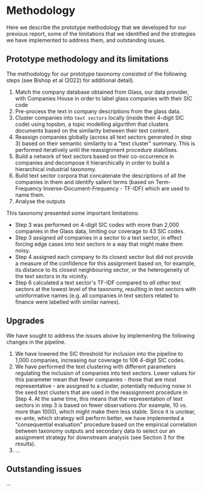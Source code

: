 # Methodology

Here we describe the prototype methodology that we developed for our previous report, some of the limitations that we identified and the strategies we have implemented to address them, and outstanding issues.

## Prototype methodology and its limitations

The methodology for our prototype taxonomy consisted of the following steps (see Bishop et al (2022) for additional detail).

1. Match the company database obtained from Glass, our data provider, with Companies House in order to label glass companies with their SIC code
2. Pre-process the text in company descriptions from the glass data.
3. Cluster companies into `text sectors` locally (inside their 4-digit SIC code) using topsbm, a topic modelling algorithm that clusters documents based on the similarity between their text content.
4. Reassign companies globally (across all text sectors generated in step 3) based on their semantic similarity to a "text cluster" summary. This is performed iteratively until the reassignment procedure stabilises.
5. Build a network of text sectors based on their co-occurrence in companies and decompose it hierarchically in order to build a hierarchical industrial taxonomy.  
6. Build text sector corpora that concatenate the descriptions of all the companies in them and identify salient terms (based on Term-Frequency Inverse-Document-Frequency - TF-IDF) which are used to name them.
7. Analyse the outputs

This taxonomy presented some important limitations:

* Step 3 was performed on 4-digit SIC codes with more than 2,000 companies in the Glass data, limiting our coverage to 43 SIC codes.
* Step 3 assigned _all_ companies in a sector to a text sector, in effect forcing edge cases into text sectors in a way that might make them noisy.
* Step 4 assigned each company to its closest sector but did not provide a measure of the confidence for this assignment based on, for example, its distance to its closest neighbouring sector, or the heterogeneity of the text sectors in its vicinity.
* Step 6 calculated a text sector's TF-IDF compared to _all other_ text sectors at the lowest level of the taxonomy, resulting in text sectors with uninformative names (e.g. all companies in text sectors related to finance were labelled with similar names).

## Upgrades

We have sought to address the issues above by implementing the following changes in the pipeline.

1. We have lowered the SIC threshold for inclusion into the pipeline to 1,000 companies, increasing our coverage to 106 4-digit SIC codes.
2. We have performed the text clustering with different parameters regulating the inclusion of companies into text sectors. Lower values for this parameter mean that fewer companies - those that are most representative - are assigned to a cluster, potentially reducing noise in the seed text clusters that are used in the reassignment procedure in Step 4. At the same time, this means that the representation of text sectors in step 3 is based on fewer observations (for example, 10 vs. more than 1000), which might make them less stable. Since it is unclear, ex-ante, which strategy will perform better, we have implemented a "consequential evaluation" procedure based on the empirical correlation between taxonomy outputs and secondary data to select our an assignment strategy for downstream analysis (see Section 3 for the results).
3. ...
## Outstanding issues

...